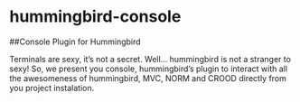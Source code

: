 # hummingbird-console
##Console Plugin for Hummingbird

Terminals are sexy, it’s not a secret. Well... hummingbird is not a stranger to sexy!
So, we present you console, hummingbird’s plugin to interact with all the awesomeness
of hummingbird, MVC, NORM and CROOD directly from you project instalation.